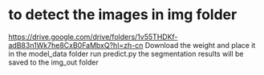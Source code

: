 # to detect the images in img folder
https://drive.google.com/drive/folders/1v55THDKf-adB83n1Wk7he8CxB0FaMbxQ?hl=zh-cn
Download the weight and place it in the model_data folder
run predict.py
the segmentation results will be saved to the img_out folder
